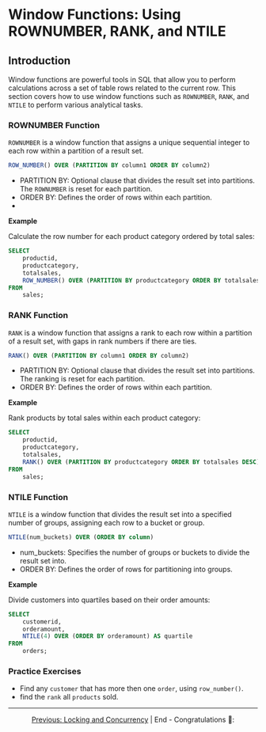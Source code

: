 # Window Functions: Using ROWNUMBER, RANK, and NTILE

## Introduction
Window functions are powerful tools in SQL that allow you to perform calculations across a set of table rows related to the current row. This section covers how to use window functions such as `ROWNUMBER`, `RANK`, and `NTILE` to perform various analytical tasks.

### ROWNUMBER Function

`ROWNUMBER` is a window function that assigns a unique sequential integer to each row within a partition of a result set.

```sql
ROW_NUMBER() OVER (PARTITION BY column1 ORDER BY column2)
```

* PARTITION BY: Optional clause that divides the result set into partitions. The `ROWNUMBER` is reset for each partition.
* ORDER BY: Defines the order of rows within each partition.
* 
**Example**
  
Calculate the row number for each product category ordered by total sales:

```sql
SELECT
    productid,
    productcategory,
    totalsales,
    ROW_NUMBER() OVER (PARTITION BY productcategory ORDER BY totalsales DESC) AS row_num
FROM
    sales;
```

### RANK Function

`RANK` is a window function that assigns a rank to each row within a partition of a result set, with gaps in rank numbers if there are ties.

```sql
RANK() OVER (PARTITION BY column1 ORDER BY column2)
```

* PARTITION BY: Optional clause that divides the result set into partitions. The ranking is reset for each partition.
* ORDER BY: Defines the order of rows within each partition.
  
**Example**

Rank products by total sales within each product category:

```sql
SELECT
    productid,
    productcategory,
    totalsales,
    RANK() OVER (PARTITION BY productcategory ORDER BY totalsales DESC) AS sales_rank
FROM
    sales;
```

### NTILE Function

`NTILE` is a window function that divides the result set into a specified number of groups, assigning each row to a bucket or group.

```sql
NTILE(num_buckets) OVER (ORDER BY column)
```

* num_buckets: Specifies the number of groups or buckets to divide the result set into.
* ORDER BY: Defines the order of rows for partitioning into groups.
  
**Example**

Divide customers into quartiles based on their order amounts:

```sql
SELECT
    customerid,
    orderamount,
    NTILE(4) OVER (ORDER BY orderamount) AS quartile
FROM
    orders;
```

### Practice Exercises

* Find any `customer` that has more then one `order`, using `row_number()`.
* find the `rank` all `products` sold.

---

<p align="center">
    <a href="https://github.com/Tom-Fynes/sql-101/blob/main/Docs/Grade_8/Locking_concurrentct.md">Previous: Locking and Concurrency</a>
  |
  End - Congratulations 🥳:
</p>
